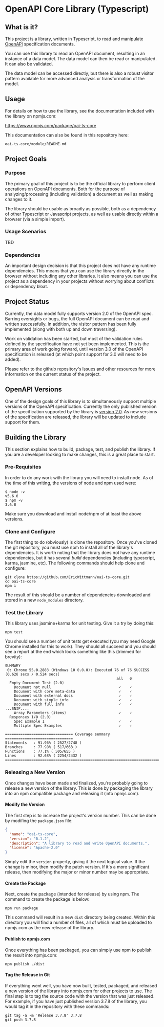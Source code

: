 # OpenAPI Core Library (Typescript)

## What is it?
This project is a library, written in Typescript, to read and manipulate [OpenAPI](https://www.openapis.org/) 
specification documents.

You can use this library to read an OpenAPI document, resulting in an instance of a data 
model. The data model can then be read or manipulated. It can also be validated.

The data model can be accessed directly, but there is also a robust visitor pattern 
available for more advanced analysis or transformation of the model.

## Usage
For details on how to use the library, see the documentation included with the library on
npmjs.com:

  https://www.npmjs.com/package/oai-ts-core

This documentation can also be found in this repository here:

```
oai-ts-core/module/README.md
```

## Project Goals

### Purpose
The primary goal of this project is to be the official library to perform client operations on
OpenAPI documents.  Both for the purpose of analyzing/processing (including validation) a document 
as well as making changes to it.

The library should be usable as broadly as possible, both as a dependency of other Typescript or
Javascript projects, as well as usable directly within a browser (via a simple import).

### Usage Scenarios
TBD

### Dependencies
An important design decision is that this project does not have any runtime dependencies.  This
means that you can use the library directly in the browser without including any other libraries.
It also means you can use the project as a dependency in your projects without worrying about 
conflicts or dependency bloat.

## Project Status
Currently, the data model fully supports version 2.0 of the OpenAPI spec.  Barring oversights or
bugs, the full OpenAPI document can be read and written successfully.  In addition, the visitor
pattern has been fully implemented (along with both up and down traversing).

Work on validation has been started, but most of the validation rules defined by the specification
have not yet been implemented.  This is the primary area of work going forward, until version 3.0
of the OpenAPI specification is released (at which point support for 3.0 will need to be added).

Please refer to the github repository's Issues and other resources for more information on the
current status of the project.

## OpenAPI Versions
One of the design goals of this library is to simultaneously support multiple versions of the OpenAPI
specification.  Currently the only published version of the specification supported by the library
is [version 2.0](https://github.com/OAI/OpenAPI-Specification/blob/master/versions/2.0.md).  As new
versions of the specification are released, the library will be updated to include support for them.

## Building the Library
This section explains how to build, package, test, and publish the library.  If you are a developer
looking to make changes, this is a great place to start.

### Pre-Requisites
In order to do any work with the library you will need to install node.  As of the time of this
writing, the versions of node and npm used were:

```
$ node -v
v5.6.0
$ npm -v
3.6.0
```

Make sure you download and install node/npm of at least the above versions.

### Clone and Configure
The first thing to do (obviously) is clone the repository.  Once you've cloned the git repository,
you must use npm to install all of the library's dependencies.  It is worth noting that the library
does not have any runtime dependencies, but it has several *build* dependencies (including typescript,
karma, jasmine, etc).  The following commands should help clone and configure:

```
git clone https://github.com/EricWittmann/oai-ts-core.git
cd oai-ts-core
npm i
```

The result of this should be a number of dependencies downloaded and stored in a new `node_modules`
directory.


### Test the Library
This library uses jasmine+karma for unit testing.  Give it a try by doing this:

```
npm test
```

You should see a number of unit tests get executed (you may need Google Chrome installed for
this to work).  They should all succeed and you should see a report at the end which looks 
something like this (trimmed for brevity):

```
SUMMARY
 0: Chrome 55.0.2883 (Windows 10 0.0.0): Executed 76 of 76 SUCCESS (0.628 secs / 0.524 secs)
                                                   all   0
  Empty Document Test (2.0)
    Document not null                               ✓    ✓
    Document with core meta-data                    ✓    ✓
    Document with external docs                     ✓    ✓
    Document with simple info                       ✓    ✓
    Document with full info                         ✓    ✓
...SNIP....
    Array Parameters (items)                        ✓    ✓
  Responses I/O (2.0)
    Spec Example 1                                  ✓    ✓
    Multiple Spec Examples                          ✓    ✓

=============================== Coverage summary ===============================
Statements   : 91.96% ( 2527/2748 )
Branches     : 77.98% ( 517/663 )
Functions    : 77.1% ( 505/655 )
Lines        : 92.68% ( 2254/2432 )
================================================================================
```

### Releasing a New Version
Once changes have been made and finalized, you're probably going to release a new version
of the library.  This is done by packaging the library into an npm compatible package and
releasing it (into npmjs.com).

#### Modify the Version
The first step is to increase the project's version number.  This can be done by modifing
the `package.json` file:

```json
{
  "name": "oai-ts-core",
  "version": "0.1.2",
  "description": "A library to read and write OpenAPI documents.",
  "license": "Apache-2.0"
}
```

Simply edit the `version` property, giving it the next logical value.  If the change is minor,
then modify the patch version.  If it's a more significant release, then modifying the major
or minor number may be appropriate.

#### Create the Package
Next, create the package (intended for release) by using npm.  The command to create the 
package is below:

```
npm run package
```

This command will result in a new `dist` directory being created.  Within this directory
you will find a number of files, all of which must be uploaded to npmjs.com as the new 
release of the library.

#### Publish to npmjs.com
Once everything has been packaged, you can simply use npm to publish the result into
npmjs.com:

```
npm publish ./dist
```

#### Tag the Release in Git
If everything went well, you have now built, tested, packaged, and released a new version of
the library into npmjs.com for other projects to use.  The final step is to tag the source
code with the version that was just released.  For example, if you have just published version
3.7.8 of the library, you would tag it in the repository with these commands:

```
git tag -a -m 'Release 3.7.8' 3.7.8
git push 3.7.8
```
